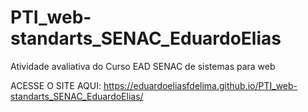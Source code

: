 # PTI_web-standarts_SENAC_EduardoElias
Atividade avaliativa do Curso EAD SENAC de sistemas para web


ACESSE O SITE AQUI: https://eduardoeliasfdelima.github.io/PTI_web-standarts_SENAC_EduardoElias/
